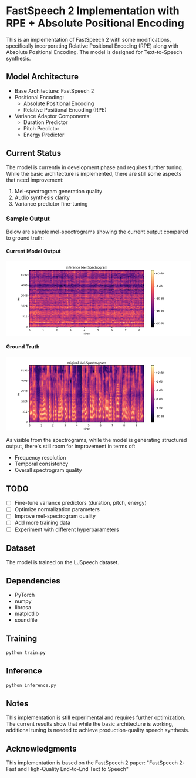 # FastSpeech 2 Implementation with RPE + Absolute Positional Encoding

This is an implementation of FastSpeech 2 with some modifications, specifically incorporating Relative Positional Encoding (RPE) along with Absolute Positional Encoding. The model is designed for Text-to-Speech synthesis.

## Model Architecture

- Base Architecture: FastSpeech 2
- Positional Encoding: 
  - Absolute Positional Encoding
  - Relative Positional Encoding (RPE)
- Variance Adaptor Components:
  - Duration Predictor
  - Pitch Predictor
  - Energy Predictor

## Current Status

The model is currently in development phase and requires further tuning. While the basic architecture is implemented, there are still some aspects that need improvement:

1. Mel-spectrogram generation quality
2. Audio synthesis clarity
3. Variance predictor fine-tuning

### Sample Output

Below are sample mel-spectrograms showing the current output compared to ground truth:

#### Current Model Output
![Inference Mel-Spectrogram](checkpoints/inference.png)

#### Ground Truth
![Original Mel-Spectrogram](checkpoints/original002.png)

As visible from the spectrograms, while the model is generating structured output, there's still room for improvement in terms of:
- Frequency resolution
- Temporal consistency
- Overall spectrogram quality

## TODO

- [ ] Fine-tune variance predictors (duration, pitch, energy)
- [ ] Optimize normalization parameters
- [ ] Improve mel-spectrogram quality
- [ ] Add more training data
- [ ] Experiment with different hyperparameters

## Dataset

The model is trained on the LJSpeech dataset.

## Dependencies

- PyTorch
- numpy
- librosa
- matplotlib
- soundfile

## Training

```bash
python train.py
```

## Inference

```bash
python inference.py
```

## Notes

This implementation is still experimental and requires further optimization. The current results show that while the basic architecture is working, additional tuning is needed to achieve production-quality speech synthesis.

## Acknowledgments

This implementation is based on the FastSpeech 2 paper: "FastSpeech 2: Fast and High-Quality End-to-End Text to Speech"
